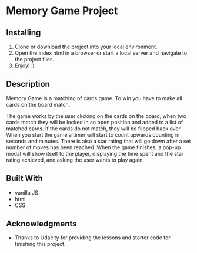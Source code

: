 # Memory Game Project

## Installing

1. Clone or download the project into your local environment.
2. Open the index html in a browser or start a local server and navigate to the project files.
3. Enjoy! :)

## Description

Memory Game is a matching of cards game. To win you have to make all cards on the board match.

The game works by the user clicking on the cards on the board, when two cards match they will be locked in
an open position and added to a list of matched cards. If the cards do not match, they will be flipped back over.
When you start the game a timer will start to count upwards counting in seconds and minutes. There is also a star rating
that will go down after a set number of moves has been reached. When the game finishes, a pop-up modal will show itself to the
player, displaying the time spent and the star rating achieved, and asking the user wants to play again.

## Built With

- vanilla JS
- html
- CSS

## Acknowledgments

- Thanks to Udacity for providing the lessons and starter code for finishing this project.
